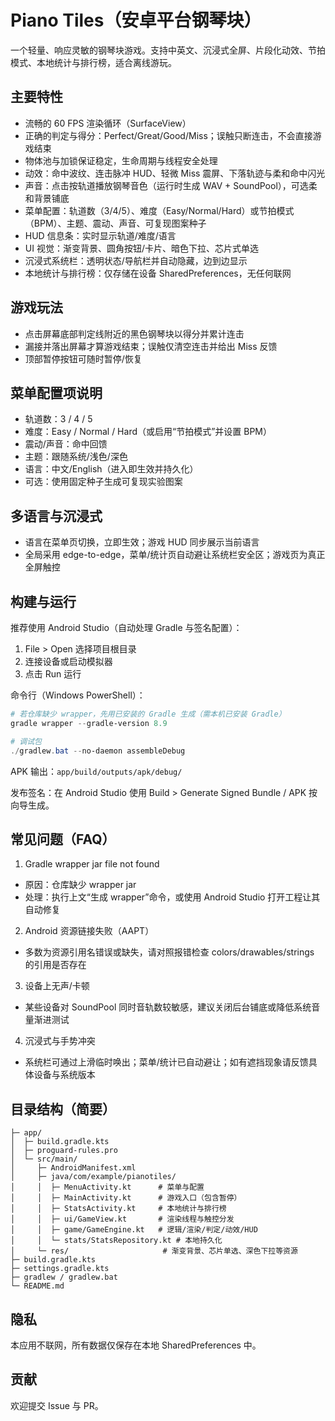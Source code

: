 # Piano Tiles（安卓平台钢琴块）

一个轻量、响应灵敏的钢琴块游戏。支持中英文、沉浸式全屏、片段化动效、节拍模式、本地统计与排行榜，适合离线游玩。

## 主要特性
- 流畅的 60 FPS 渲染循环（SurfaceView）
- 正确的判定与得分：Perfect/Great/Good/Miss；误触只断连击，不会直接游戏结束
- 物体池与加锁保证稳定，生命周期与线程安全处理
- 动效：命中波纹、连击脉冲 HUD、轻微 Miss 震屏、下落轨迹与柔和命中闪光
- 声音：点击按轨道播放钢琴音色（运行时生成 WAV + SoundPool），可选柔和背景铺底
- 菜单配置：轨道数（3/4/5）、难度（Easy/Normal/Hard）或节拍模式（BPM）、主题、震动、声音、可复现图案种子
- HUD 信息条：实时显示轨道/难度/语言
- UI 视觉：渐变背景、圆角按钮/卡片、暗色下拉、芯片式单选
- 沉浸式系统栏：透明状态/导航栏并自动隐藏，边到边显示
- 本地统计与排行榜：仅存储在设备 SharedPreferences，无任何联网

## 游戏玩法
- 点击屏幕底部判定线附近的黑色钢琴块以得分并累计连击
- 漏接并落出屏幕才算游戏结束；误触仅清空连击并给出 Miss 反馈
- 顶部暂停按钮可随时暂停/恢复

## 菜单配置项说明
- 轨道数：3 / 4 / 5
- 难度：Easy / Normal / Hard（或启用“节拍模式”并设置 BPM）
- 震动/声音：命中回馈
- 主题：跟随系统/浅色/深色
- 语言：中文/English（进入即生效并持久化）
- 可选：使用固定种子生成可复现实验图案

## 多语言与沉浸式
- 语言在菜单页切换，立即生效；游戏 HUD 同步展示当前语言
- 全局采用 edge-to-edge，菜单/统计页自动避让系统栏安全区；游戏页为真正全屏触控

## 构建与运行
推荐使用 Android Studio（自动处理 Gradle 与签名配置）：
1) File > Open 选择项目根目录
2) 连接设备或启动模拟器
3) 点击 Run 运行

命令行（Windows PowerShell）：
```powershell
# 若仓库缺少 wrapper，先用已安装的 Gradle 生成（需本机已安装 Gradle）
gradle wrapper --gradle-version 8.9

# 调试包
./gradlew.bat --no-daemon assembleDebug
```
APK 输出：`app/build/outputs/apk/debug/`

发布签名：在 Android Studio 使用 Build > Generate Signed Bundle / APK 按向导生成。

## 常见问题（FAQ）
1) Gradle wrapper jar file not found
- 原因：仓库缺少 wrapper jar
- 处理：执行上文“生成 wrapper”命令，或使用 Android Studio 打开工程让其自动修复

2) Android 资源链接失败（AAPT）
- 多数为资源引用名错误或缺失，请对照报错检查 colors/drawables/strings 的引用是否存在

3) 设备上无声/卡顿
- 某些设备对 SoundPool 同时音轨数较敏感，建议关闭后台铺底或降低系统音量渐进测试

4) 沉浸式与手势冲突
- 系统栏可通过上滑临时唤出；菜单/统计已自动避让；如有遮挡现象请反馈具体设备与系统版本

## 目录结构（简要）
```
├─ app/
│  ├─ build.gradle.kts
│  ├─ proguard-rules.pro
│  └─ src/main/
│     ├─ AndroidManifest.xml
│     ├─ java/com/example/pianotiles/
│     │  ├─ MenuActivity.kt      # 菜单与配置
│     │  ├─ MainActivity.kt      # 游戏入口（包含暂停）
│     │  ├─ StatsActivity.kt     # 本地统计与排行榜
│     │  ├─ ui/GameView.kt       # 渲染线程与触控分发
│     │  ├─ game/GameEngine.kt   # 逻辑/渲染/判定/动效/HUD
│     │  └─ stats/StatsRepository.kt # 本地持久化
│     └─ res/                     # 渐变背景、芯片单选、深色下拉等资源
├─ build.gradle.kts
├─ settings.gradle.kts
├─ gradlew / gradlew.bat
└─ README.md
```

## 隐私
本应用不联网，所有数据仅保存在本地 SharedPreferences 中。

## 贡献
欢迎提交 Issue 与 PR。
